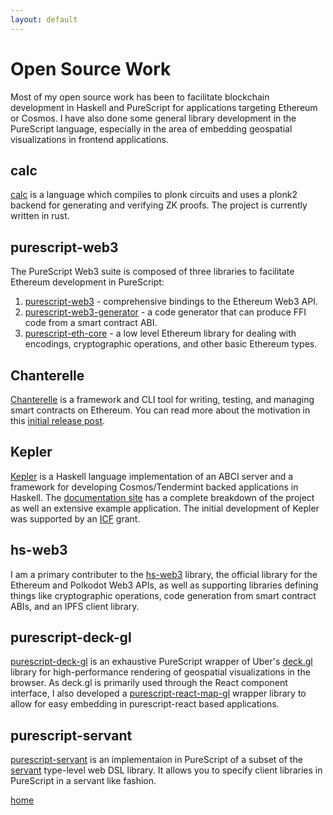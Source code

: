 ```yaml
---
layout: default
---
```


# Open Source Work

Most of my open source work has been to facilitate blockchain development in Haskell and PureScript for applications targeting Ethereum or Cosmos. I have also done some general library development in the PureScript language, especially in the area of embedding geospatial visualizations in frontend applications.

## calc
[calc](https://github.com/martyall/calc) is a language which compiles to plonk circuits and uses a plonk2 backend for generating and verifying ZK proofs. The project is currently written in rust.

## purescript-web3
The PureScript Web3 suite is composed of three libraries to facilitate Ethereum development in PureScript:
1. [purescript-web3](https://github.com/f-o-a-m/purescript-web3) - comprehensive bindings to the Ethereum Web3 API.
2. [purescript-web3-generator](https://github.com/f-o-a-m/purescript-web3-generator) - a code generator that can produce FFI code from a smart contract ABI.
3. [purescript-eth-core](https://github.com/f-o-a-m/purescript-eth-core) - a low level Ethereum library for dealing with encodings, cryptographic operations, and other basic Ethereum types.

## Chanterelle
[Chanterelle](https://github.com/f-o-a-m/chanterelle) is a framework and CLI tool for writing, testing, and managing smart contracts on Ethereum. You can read more about the motivation in this [initial release post](https://medium.com/foam-space/introducing-chanterelle-d284bdfc0e71).

## Kepler
[Kepler](https://github.com/f-o-a-m/kepler) is a Haskell language implementation of an ABCI server and a framework for developing Cosmos/Tendermint backed applications in Haskell. The [documentation site](https://kepler.dev/) has a complete breakdown of the project as well an extensive example application. The initial development of Kepler was supported by an [ICF](https://interchain.io/) grant.

## hs-web3
I am a primary contributer to the [hs-web3](https://github.com/airalab/hs-web3) library, the official library for the Ethereum and Polkodot Web3 APIs, as well as supporting libraries defining things like cryptographic operations, code generation from smart contract ABIs, and an IPFS client library. 

## purescript-deck-gl
[purescript-deck-gl](https://github.com/f-o-a-m/purescript-deck-gl) is an exhaustive PureScript wrapper of Uber's [deck.gl](https://deck.gl/) library for high-performance rendering of geospatial visualizations in the browser. As deck.gl is primarily used through the React component interface, I also developed a [purescript-react-map-gl](https://github.com/f-o-a-m/purescript-react-map-gl) wrapper library to allow for easy embedding in purescript-react based applications.

## purescript-servant
[purescript-servant](https://github.com/f-o-a-m/purescript-servant) is an implementaion in PureScript of a subset of the [servant](https://docs.servant.dev/en/stable/) type-level web DSL library. It allows you to specify client libraries in PureScript in a servant like fashion.

[home](./)

